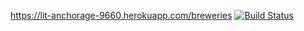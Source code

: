 https://lit-anchorage-9660.herokuapp.com/breweries
[![Build Status](https://travis-ci.org/JjyKs/ratebeer-public.png)](https://travis-ci.org/JjyKs/ratebeer-public)
